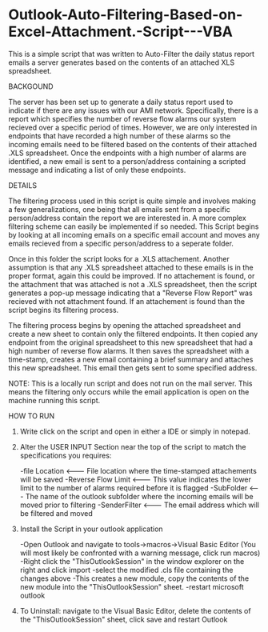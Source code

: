 # Outlook-Auto-Filtering-Based-on-Excel-Attachment.-Script---VBA


This is a simple script that was written to Auto-Filter the daily status report emails a server generates based on the contents of an attached XLS spreadsheet.

BACKGOUND

The server has been set up to generate a daily status report used to indicate if there are any issues with our AMI network. Specifically, there is a report which specifies the number of reverse flow alarms our system recieved over a specific period of times. However, we are only interested in endpoints that have recorded a high number of these alarms so the incoming emails need to be filtered based on the contents of their attached .XLS spreadsheet. Once the endpoints with a high number of alarms are identified, a new email is sent to a person/address containing a scripted message and indicating a list of only these endpoints.

DETAILS

The filtering process used in this script is quite simple and involves making a few generalizations, one being that all emails sent from a specific person/address contain the report we are interested in. A more complex filtering scheme can easily be implemented if so needed. This Script begins by looking at all incoming emails on a specific email account and moves any emails recieved from a specific person/address to a seperate folder.

Once in this folder the script looks for a .XLS attachement. Another assumption is that any .XLS spreadsheet attached to these emails is in the proper format, again this could be improved. If no attachement is found, or the attachment that was attached is not a .XLS spreadsheet, then the script generates a pop-up message indicating that a "Reverse Flow Report" was recieved with not attachment found. If an attachement is found than the script begins its filtering process.

The filtering process begins by opening the attached spreadsheet and create a new sheet to contain only the filtered endpoints. It then copied any endpoint from the original spreadsheet to this new spreadsheet that had a high number of reverse flow alarms. It then saves the spreadsheet with a time-stamp, creates a new email containing a brief summary and attaches this new spreadsheet. This email then gets sent to some specified address.


NOTE: This is a locally run script and does not run on the mail server. This means the filtering only occurs while the email application is open on the machine running this script.

HOW TO RUN

1) Write click on the script and open in either a IDE or simply in notepad.

2) Alter the USER INPUT Section near the top of the script to match the specifications you requires:

     -file Location       <--- File location where the time-stamped attachements will be saved
     -Reverse Flow Limit  <--- This value indicates the lower limit to the number of alarms required before it is flagged
     -SubFolder           <--- The name of the outlook subfolder where the incoming emails will be moved prior to filtering
     -SenderFilter        <--- The email address which will be filtered and moved
3) Install the Script in your outlook application

    -Open Outlook and navigate to tools->macros->Visual Basic Editor (You will most likely be confronted with a warning message, click run macros)
    -Right click the "ThisOutlookSession" in the window explorer on the right and click import
    -select the modified .cls file containing the changes above
    -This creates a new module, copy the contents of the new module into the "ThisOutlookSession" sheet.
    -restart microsoft outlook
4) To Uninstall: navigate to the Visual Basic Editor, delete the contents of the "ThisOutlookSession" sheet, click save and restart Outlook
